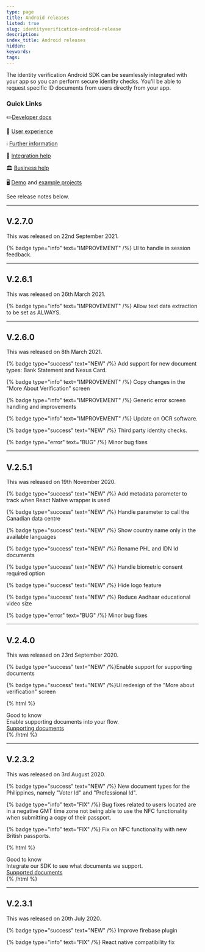 ```yaml
---
type: page
title: Android releases
listed: true
slug: identityverification-android-release
description: 
index_title: Android releases
hidden: 
keywords: 
tags: 
---
```


The identity verification Android SDK can be seamlessly integrated with your app so you can perform secure identity checks. You'll be able to request specific ID documents from users directly from your app.

### Quick Links

✏️[Developer docs](https://developers.yoti.com/identity-verification/getting-started)

🎨 [User experience](https://developers.yoti.com/identity-verification/user-experience)

ℹ️ [Further information](https://business.yoti.com/doc-scan/)

📧 [Integration help](mailto:clientsupport@yoti.com)

🏛 [Business help](https://www.yoti.com/contact-us/)

🖥 [Demo](https://yoti.world/yoti-doc-scan/) and [example projects](https://developers.yoti.com/identity-verification/quick-start)

See release notes below.

---

## V.2.7.0

This was released on 22nd September 2021.

{% badge type="info" text="IMPROVEMENT" /%} UI to handle in session feedback. 

---

## V.2.6.1

This was released on 26th March 2021.

{% badge type="info" text="IMPROVEMENT" /%} Allow text data extraction to be set as ALWAYS.

---

## V.2.6.0

This was released on 8th March 2021.

{% badge type="success" text="NEW" /%} Add support for new document types: Bank Statement and Nexus Card.

{% badge type="info" text="IMPROVEMENT" /%} Copy changes in the "More About Verification" screen

{% badge type="info" text="IMPROVEMENT" /%} Generic error screen handling and improvements

{% badge type="info" text="IMPROVEMENT" /%} Update on OCR software.

{% badge type="success" text="NEW" /%} Third party identity checks.

{% badge type="error" text="BUG" /%} Minor bug fixes

---

## V.2.5.1

This was released on 19th November 2020.

{% badge type="success" text="NEW" /%} Add metadata parameter to track when React Native wrapper is used

{% badge type="success" text="NEW" /%} Handle parameter to call the Canadian data centre

{% badge type="success" text="NEW" /%} Show country name only in the available languages

{% badge type="success" text="NEW" /%} Rename PHL and IDN Id documents

{% badge type="success" text="NEW" /%} Handle biometric consent required option

{% badge type="success" text="NEW" /%} Hide logo feature

{% badge type="success" text="NEW" /%} Reduce Aadhaar educational video size

{% badge type="error" text="BUG" /%} Minor bug fixes

---

## V.2.4.0

This was released on 23rd September 2020.

{% badge type="success" text="NEW" /%}Enable support for supporting documents

{% badge type="success" text="NEW" /%}UI redesign of the "More about verification" screen

{% html %}
<div class="alert-GTK">
    <div class="alert-title" id="GTK">
        Good to know
    </div>
    <div class="alert-text">
        Enable supporting documents into your flow.
    </div>
    <div class="alert-links"> 
        <a href="https://developers.yoti.com/identity-verification/document-checking#supporting-documents">Supporting documents</a>
   </div>
</div>
{% /html %}

---

## V.2.3.2

This was released on 3rd August 2020.

{% badge type="success" text="NEW" /%} New document types for the Philippines, namely "Voter Id" and "Professional Id".

{% badge type="info" text="FIX" /%} Bug fixes related to users located are in a negative GMT time zone not being able to use the NFC functionality when submitting a copy of their passport.

{% badge type="info" text="FIX" /%} Fix on NFC functionality with new British passports.

{% html %}
<div class="alert-GTK">
    <div class="alert-title" id="GTK">
        Good to know
    </div>
    <div class="alert-text">
        Integrate our SDK to see what documents we support.
    </div>
    <div class="alert-links"> 
        <a href="https://developers.yoti.com/identity-verification/document-checking#supported-documents">Supported documents</a>
   </div>
</div>
{% /html %}

---

## V.2.3.1

This was released on 20th July 2020.

{% badge type="success" text="NEW" /%} Improve firebase plugin

{% badge type="info" text="FIX" /%} React native compatibility fix